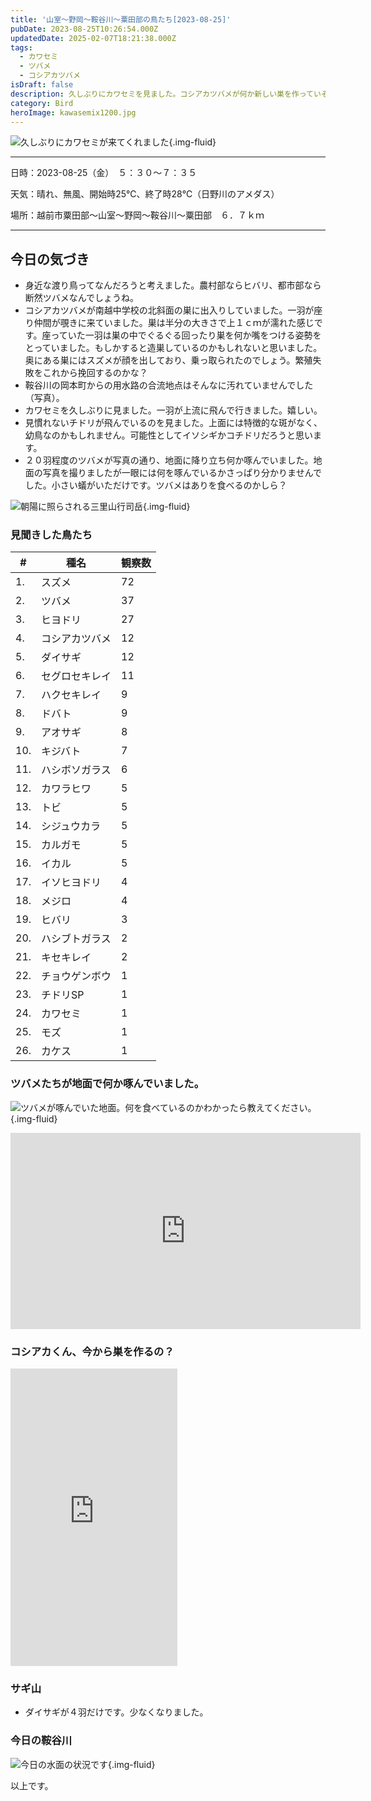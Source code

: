 ```yaml
---
title: '山室〜野岡〜鞍谷川〜粟田部の鳥たち[2023-08-25]'
pubDate: 2023-08-25T10:26:54.000Z
updatedDate: 2025-02-07T18:21:38.000Z
tags:
  - カワセミ
  - ツバメ
  - コシアカツバメ
isDraft: false
description: 久しぶりにカワセミを見ました。コシアカツバメが何か新しい巣を作っていそう。要注目。
category: Bird
heroImage: kawasemix1200.jpg
---
```


![久しぶりにカワセミが来てくれました](https://object-storage.tyo2.conoha.io/v1/nc_2520d9a1_blog-astro-assets/blog-astro-assets/kawasemix1200.jpg){.img-fluid}

------

日時：2023-08-25（金）　５：３０〜７：３５

天気：晴れ、無風、開始時25℃、終了時28℃（日野川のアメダス）

場所：越前市粟田部〜山室〜野岡〜鞍谷川〜粟田部　６．７ｋｍ

------

## 今日の気づき

- 身近な渡り鳥ってなんだろうと考えました。農村部ならヒバリ、都市部なら断然ツバメなんでしょうね。
- コシアカツバメが南越中学校の北斜面の巣に出入りしていました。一羽が座り仲間が覗きに来ていました。巣は半分の大きさで上１ｃｍが濡れた感じです。座っていた一羽は巣の中でぐるぐる回ったり巣を何か嘴をつける姿勢をとっていました。もしかすると造巣しているのかもしれないと思いました。奥にある巣にはスズメが顔を出しており、乗っ取られたのでしょう。繁殖失敗をこれから挽回するのかな？
- 鞍谷川の岡本町からの用水路の合流地点はそんなに汚れていませんでした（写真）。
- カワセミを久しぶりに見ました。一羽が上流に飛んで行きました。嬉しい。
- 見慣れないチドリが飛んでいるのを見ました。上面には特徴的な斑がなく、幼鳥なのかもしれません。可能性としてイソシギかコチドリだろうと思います。
- ２０羽程度のツバメが写真の通り、地面に降り立ち何か啄んでいました。地面の写真を撮りましたが一眼には何を啄んでいるかさっぱり分かりませんでした。小さい蟻がいただけです。ツバメはありを食べるのかしら？



![朝陽に照らされる三里山行司岳](https://object-storage.tyo2.conoha.io/v1/nc_2520d9a1_blog-astro-assets/blog-astro-assets/IMG_8758x1200.JPG){.img-fluid}



### 見聞きした鳥たち

| #   | 種名           | 観察数 |
| -   | -              | -      |
| 1.  | スズメ         | 72     |
| 2.  | ツバメ         | 37     |
| 3.  | ヒヨドリ       | 27     |
| 4.  | コシアカツバメ | 12     |
| 5.  | ダイサギ       | 12     |
| 6.  | セグロセキレイ | 11     |
| 7.  | ハクセキレイ   | 9      |
| 8.  | ドバト         | 9      |
| 9.  | アオサギ       | 8      |
| 10. | キジバト       | 7      |
| 11. | ハシボソガラス | 6      |
| 12. | カワラヒワ     | 5      |
| 13. | トビ           | 5      |
| 14. | シジュウカラ   | 5      |
| 15. | カルガモ       | 5      |
| 16. | イカル         | 5      |
| 17. | イソヒヨドリ   | 4      |
| 18. | メジロ         | 4      |
| 19. | ヒバリ         | 3      |
| 20. | ハシブトガラス | 2      |
| 21. | キセキレイ     | 2      |
| 22. | チョウゲンボウ | 1      |
| 23. | チドリSP       | 1      |
| 24. | カワセミ       | 1      |
| 25. | モズ           | 1      |
| 26. | カケス         | 1      |

### ツバメたちが地面で何か啄んでいました。
![ツバメが啄んでいた地面。何を食べているのかわかったら教えてください。](https://object-storage.tyo2.conoha.io/v1/nc_2520d9a1_blog-astro-assets/blog-astro-assets/IMG_8764x1200.JPG){.img-fluid}


<iframe src="https://www.facebook.com/plugins/video.php?height=314&href=https%3A%2F%2Fwww.facebook.com%2F100007482843025%2Fvideos%2F2346819978843940%2F&show_text=false&width=560&t=0" width="560" height="314" style="border:none;overflow:hidden" scrolling="no" frameborder="0" allowfullscreen="true" allow="autoplay; clipboard-write; encrypted-media; picture-in-picture; web-share" allowFullScreen="true"></iframe>

### コシアカくん、今から巣を作るの？

<iframe src="https://www.facebook.com/plugins/video.php?height=476&href=https%3A%2F%2Fwww.facebook.com%2F100007482843025%2Fvideos%2F778456117408380%2F&show_text=false&width=267&t=0" width="267" height="476" style="border:none;overflow:hidden" scrolling="no" frameborder="0" allowfullscreen="true" allow="autoplay; clipboard-write; encrypted-media; picture-in-picture; web-share" allowFullScreen="true"></iframe>

### サギ山

- ダイサギが４羽だけです。少なくなりました。

### 今日の鞍谷川

![今日の水面の状況です](https://object-storage.tyo2.conoha.io/v1/nc_2520d9a1_blog-astro-assets/blog-astro-assets/IMG_8777x1200.JPG){.img-fluid}



以上です。  
